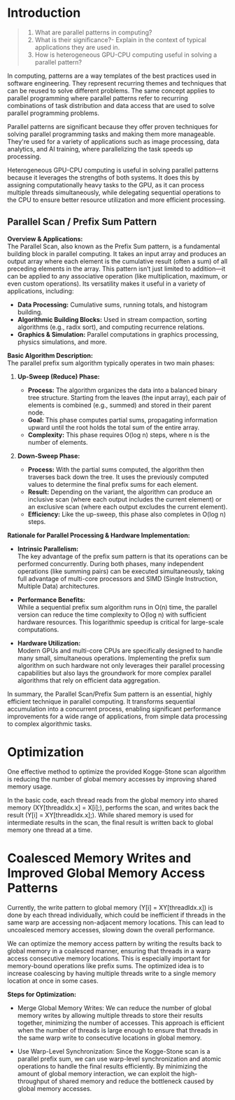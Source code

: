 # Introduction
>1) What are parallel patterns in computing?
>2) What is their significance?- Explain in the context of typical applications they are used in.
>3) How is heterogeneous GPU-CPU computing useful in solving a parallel pattern?

In computing, patterns are a way templates of the best practices used in software engineering. They represent recurring themes and techniques that can be reused to solve different problems. The same concept applies to parallel programming where parallel patterns refer to recurring combinations of task distribution and data access that are used to solve parallel programming problems.  

Parallel patterns are significant because they offer proven techniques for solving parallel programming tasks and making them more manageable. They're used for a variety of applications such as image processing, data analytics, and AI training, where parallelizing the task speeds up processing.

Heterogeneous GPU-CPU computing is useful in solving parallel patterns because it leverages the strengths of both systems. It does this by assigning computationally heavy tasks to the GPU, as it can process multiple threads simultaneously, while delegating sequential operations to the CPU to ensure better resource utilization and more efficient processing.

## Parallel Scan / Prefix Sum Pattern

**Overview & Applications:**  
The Parallel Scan, also known as the Prefix Sum pattern, is a fundamental building block in parallel computing. It takes an input array and produces an output array where each element is the cumulative result (often a sum) of all preceding elements in the array. This pattern isn’t just limited to addition—it can be applied to any associative operation (like multiplication, maximum, or even custom operations). Its versatility makes it useful in a variety of applications, including:

- **Data Processing:** Cumulative sums, running totals, and histogram building.
- **Algorithmic Building Blocks:** Used in stream compaction, sorting algorithms (e.g., radix sort), and computing recurrence relations.
- **Graphics & Simulation:** Parallel computations in graphics processing, physics simulations, and more.

**Basic Algorithm Description:**  
The parallel prefix sum algorithm typically operates in two main phases:

1. **Up-Sweep (Reduce) Phase:**  
   - **Process:** The algorithm organizes the data into a balanced binary tree structure. Starting from the leaves (the input array), each pair of elements is combined (e.g., summed) and stored in their parent node.
   - **Goal:** This phase computes partial sums, propagating information upward until the root holds the total sum of the entire array.
   - **Complexity:** This phase requires O(log n) steps, where n is the number of elements.

2. **Down-Sweep Phase:**  
   - **Process:** With the partial sums computed, the algorithm then traverses back down the tree. It uses the previously computed values to determine the final prefix sums for each element.
   - **Result:** Depending on the variant, the algorithm can produce an inclusive scan (where each output includes the current element) or an exclusive scan (where each output excludes the current element).
   - **Efficiency:** Like the up-sweep, this phase also completes in O(log n) steps.

**Rationale for Parallel Processing & Hardware Implementation:**  
- **Intrinsic Parallelism:**  
  The key advantage of the prefix sum pattern is that its operations can be performed concurrently. During both phases, many independent operations (like summing pairs) can be executed simultaneously, taking full advantage of multi-core processors and SIMD (Single Instruction, Multiple Data) architectures.

- **Performance Benefits:**  
  While a sequential prefix sum algorithm runs in O(n) time, the parallel version can reduce the time complexity to O(log n) with sufficient hardware resources. This logarithmic speedup is critical for large-scale computations.

- **Hardware Utilization:**  
  Modern GPUs and multi-core CPUs are specifically designed to handle many small, simultaneous operations. Implementing the prefix sum algorithm on such hardware not only leverages their parallel processing capabilities but also lays the groundwork for more complex parallel algorithms that rely on efficient data aggregation.

In summary, the Parallel Scan/Prefix Sum pattern is an essential, highly efficient technique in parallel computing. It transforms sequential accumulation into a concurrent process, enabling significant performance improvements for a wide range of applications, from simple data processing to complex algorithmic tasks.

# Optimization
One effective method to optimize the provided Kogge-Stone scan algorithm is reducing the number of global memory accesses by improving shared memory usage.

In the basic code, each thread reads from the global memory into shared memory (XY[threadIdx.x] = X[i];), performs the scan, and writes back the result (Y[i] = XY[threadIdx.x];). While shared memory is used for intermediate results in the scan, the final result is written back to global memory one thread at a time.

# Coalesced Memory Writes and Improved Global Memory Access Patterns
Currently, the write pattern to global memory (Y[i] = XY[threadIdx.x]) is done by each thread individually, which could be inefficient if threads in the same warp are accessing non-adjacent memory locations. This can lead to uncoalesced memory accesses, slowing down the overall performance.

We can optimize the memory access pattern by writing the results back to global memory in a coalesced manner, ensuring that threads in a warp access consecutive memory locations. This is especially important for memory-bound operations like prefix sums. The optimized idea is to increase coalescing by having multiple threads write to a single memory location at once in some cases.

**Steps for Optimization:**
- Merge Global Memory Writes: We can reduce the number of global memory writes by allowing multiple threads to store their results together, minimizing the number of accesses. This approach is efficient when the number of threads is large enough to ensure that threads in the same warp write to consecutive locations in global memory.

- Use Warp-Level Synchronization: Since the Kogge-Stone scan is a parallel prefix sum, we can use warp-level synchronization and atomic operations to handle the final results efficiently. By minimizing the amount of global memory interaction, we can exploit the high-throughput of shared memory and reduce the bottleneck caused by global memory accesses.
